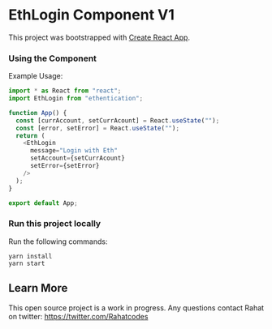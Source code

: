 # EthLogin Component V1

This project was bootstrapped with [Create React App](https://github.com/facebook/create-react-app).

### Using the Component

Example Usage:

```js
import * as React from "react";
import EthLogin from "ethentication";

function App() {
  const [currAccount, setCurrAcount] = React.useState("");
  const [error, setError] = React.useState("");
  return (
    <EthLogin
      message="Login with Eth"
      setAccount={setCurrAcount}
      setError={setError}
    />
  );
}

export default App;
```

### Run this project locally

Run the following commands:

```
yarn install
yarn start

```

## Learn More

This open source project is a work in progress. Any questions contact Rahat on twitter:
https://twitter.com/Rahatcodes
